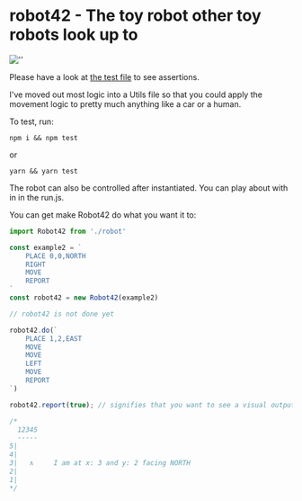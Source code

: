 # robot42 - The toy robot other toy robots look up to
![''][logo]

Please have a look at [the test file](https://github.com/piggyslasher/robot42/blob/master/src/robot.test.js) to see assertions.

I've moved out most logic into a Utils file so that you could apply the movement logic to pretty much anything like a car or a human.

To test, run:
```shell
npm i && npm test
```
or
```shell
yarn && yarn test
```

The robot can also be controlled after instantiated. You can play about with in in the run.js.

You can get make Robot42 do what you want it to:

```javascript
import Robot42 from './robot'

const example2 = `
    PLACE 0,0,NORTH
    RIGHT
    MOVE
    REPORT
`
const robot42 = new Robot42(example2)

// robot42 is not done yet

robot42.do(`
    PLACE 1,2,EAST
    MOVE
    MOVE
    LEFT
    MOVE
    REPORT
`)

robot42.report(true); // signifies that you want to see a visual output

/* 
  12345
  -----
5|
4|
3|   ∧     I am at x: 3 and y: 2 facing NORTH
2|
1|
*/
```

[logo]: https://api.travis-ci.org/piggyslasher/robot42.svg

